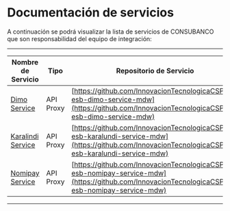 # Documentación de servicios

A continuación se podrá visualizar la lista de servicios de CONSUBANCO que son responsabilidad del equipo de integración:

---

|Nombre de Servicio|Tipo|Repositorio de Servicio|Repositorio de API|
|-|-|-|-|
|[Dimo Service](services/DimoService/index.md)|API Proxy|[https://github.com/InnovacionTecnologicaCSP/int-esb-dimo-service-mdw](https://github.com/InnovacionTecnologicaCSP/int-esb-dimo-service-mdw)|[https://github.com/InnovacionTecnologicaCSP/int-apic-dimo-service-mdw](https://github.com/InnovacionTecnologicaCSP/int-apic-dimo-service-mdw)|
|[Karalindi Service](services/KaralundiService/index.md)|API Proxy|[https://github.com/InnovacionTecnologicaCSP/int-esb-karalundi-service-mdw](https://github.com/InnovacionTecnologicaCSP/int-esb-karalundi-service-mdw)|[https://github.com/InnovacionTecnologicaCSP/int-apic-karalundi-service-mdw](https://github.com/InnovacionTecnologicaCSP/int-apic-karalundi-service-mdw)|
|[Nomipay Service](services/NomipayService/index.md)|API Proxy|[https://github.com/InnovacionTecnologicaCSP/int-esb-nomipay-service-mdw](https://github.com/InnovacionTecnologicaCSP/int-esb-nomipay-service-mdw)|[https://github.com/InnovacionTecnologicaCSP/int-apic-nomipay-service-mdw](https://github.com/InnovacionTecnologicaCSP/int-apic-nomipay-service-mdw)|

--- 